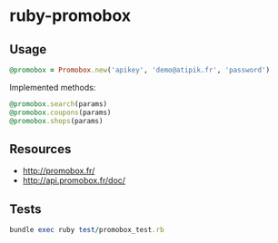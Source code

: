 ruby-promobox
=============

Usage
-----


```ruby
@promobox = Promobox.new('apikey', 'demo@atipik.fr', 'password')
```

Implemented methods:

```ruby
@promobox.search(params)
@promobox.coupons(params)
@promobox.shops(params)
```


Resources
---------

* http://promobox.fr/
* http://api.promobox.fr/doc/

Tests
-----

``` ruby
bundle exec ruby test/promobox_test.rb
```

